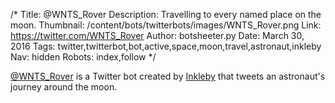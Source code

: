 /*
Title: @WNTS_Rover
Description: Travelling to every named place on the moon.
Thumbnail: /content/bots/twitterbots/images/WNTS_Rover.png
Link: https://twitter.com/WNTS_Rover
Author: botsheeter.py
Date: March 30, 2016
Tags: twitter,twitterbot,bot,active,space,moon,travel,astronaut,inkleby
Nav: hidden
Robots: index,follow
*/

[@WNTS_Rover](https://twitter.com/WNTS_Rover) is a Twitter bot created by [Inkleby](https://twitter.com/inkleby) that tweets an astronaut's journey around the moon.

